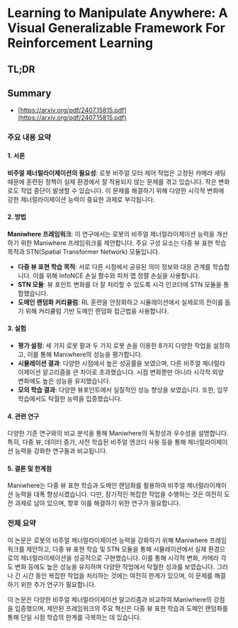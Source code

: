 # Learning to Manipulate Anywhere: A Visual Generalizable Framework For Reinforcement Learning
## TL;DR
## Summary
- [https://arxiv.org/pdf/2407.15815.pdf](https://arxiv.org/pdf/2407.15815.pdf)

### 주요 내용 요약

#### 1. 서론
**비주얼 제너럴라이제이션의 필요성**: 로봇 비주얼 모터 제어 작업은 고정된 카메라 세팅 때문에 훈련된 정책이 실제 환경에서 잘 적용되지 않는 문제를 겪고 있습니다. 작은 변화로도 작업 중단이 발생할 수 있습니다. 이 문제를 해결하기 위해 다양한 시각적 변화에 강한 제너럴라이제이션 능력이 중요한 과제로 부각됩니다.

#### 2. 방법
**Maniwhere 프레임워크**: 이 연구에서는 로봇의 비주얼 제너럴라이제이션 능력을 개선하기 위한 Maniwhere 프레임워크를 제안합니다. 주요 구성 요소는 다중 뷰 표현 학습 목적과 STN(Spatial Transformer Network) 모듈입니다.

- **다중 뷰 표현 학습 목적**: 서로 다른 시점에서 공유된 의미 정보와 대응 관계를 학습합니다. 이를 위해 InfoNCE 손실 함수와 피처 맵 정렬 손실을 사용합니다.
- **STN 모듈**: 뷰 포인트 변화를 더 잘 처리할 수 있도록 시각 인코더에 STN 모듈을 통합했습니다.
- **도메인 랜덤화 커리큘럼**: RL 훈련을 안정화하고 시뮬레이션에서 실제로의 전이를 돕기 위해 커리큘럼 기반 도메인 랜덤화 접근법을 사용합니다.

#### 3. 실험
- **평가 설정**: 세 가지 로봇 팔과 두 가지 로봇 손을 이용한 8가지 다양한 작업을 설정하고, 이를 통해 Maniwhere의 성능을 평가합니다.
- **시뮬레이션 결과**: 다양한 시점에서 높은 성공률을 보였으며, 다른 비주얼 제너럴라이제이션 알고리즘을 큰 차이로 초과했습니다. 시점 변화뿐만 아니라 시각적 외양 변화에도 높은 성능을 유지했습니다.
- **모의 학습 결과**: 다양한 뷰포인트에서 실질적인 성능 향상을 보였습니다. 또한, 임무 학습에서도 탁월한 능력을 입증했습니다.
  
#### 4. 관련 연구
다양한 기존 연구와의 비교 분석을 통해 Maniwhere의 독창성과 우수성을 설명합니다. 특히, 다중 뷰, 데이터 증가, 사전 학습된 비주얼 엔코더 사용 등을 통해 제너럴라이제이션 능력을 강화한 연구들과 비교됩니다.

#### 5. 결론 및 한계점
Maniwhere는 다중 뷰 표현 학습과 도메인 랜덤화를 활용하여 비주얼 제너럴라이제이션 능력을 대폭 향상시켰습니다. 다만, 장기적인 복잡한 작업을 수행하는 것은 여전히 도전 과제로 남아 있으며, 향후 이를 해결하기 위한 연구가 필요합니다.

### 전체 요약
이 논문은 로봇의 비주얼 제너럴라이제이션 능력을 강화하기 위해 Maniwhere 프레임워크를 제안하고, 다중 뷰 표현 학습 및 STN 모듈을 통해 시뮬레이션에서 실제 환경으로의 제너럴라이제이션을 성공적으로 구현했습니다. 이를 통해 시각적 변화, 카메라 각도 변화 등에도 높은 성능을 유지하며 다양한 작업에서 탁월한 성과를 보였습니다. 그러나 긴 시간 동안 복잡한 작업을 처리하는 것에는 여전히 한계가 있으며, 이 문제를 해결하기 위한 추가 연구가 필요합니다.

이 논문은 다양한 비주얼 제너럴라이제이션 알고리즘과 비교하여 Maniwhere의 강점을 입증했으며, 제안된 프레임워크의 주요 혁신은 다중 뷰 표현 학습과 도메인 랜덤화를 통해 단일 시점 학습의 한계를 극복하는 데 있습니다.